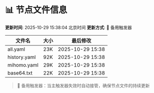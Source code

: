 # 📊 节点文件信息

**更新时间**: 2025-10-29 15:38:04 北京时间
**更新方式**: 🔄 备用触发器

| 文件名 | 大小 | 最后修改 |
|--------|------|----------|
| all.yaml | 23K | 2025-10-29 15:38 |
| history.yaml | 92K | 2025-10-29 15:38 |
| mihomo.yaml | 29K | 2025-10-29 15:38 |
| base64.txt | 22K | 2025-10-29 15:38 |

> 🔄 备用触发器：当主触发器失效时自动接管，确保节点文件的持续更新
